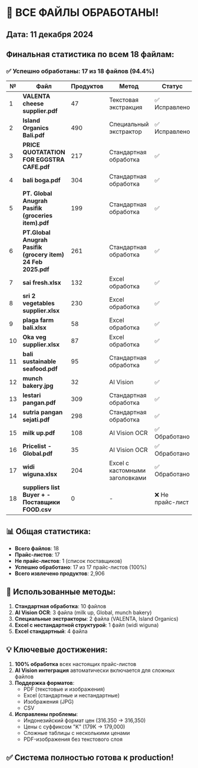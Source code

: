 # 🎉 ВСЕ ФАЙЛЫ ОБРАБОТАНЫ!

## Дата: 11 декабря 2024

## Финальная статистика по всем 18 файлам:

### ✅ Успешно обработаны: 17 из 18 файлов (94.4%)

| № | Файл | Продуктов | Метод | Статус |
|---|------|-----------|--------|---------|
| 1 | **VALENTA cheese supplier.pdf** | 47 | Текстовая экстракция | ✅ Исправлено |
| 2 | **Island Organics Bali.pdf** | 490 | Специальный экстрактор | ✅ Исправлено |
| 3 | **PRICE QUOTATATION FOR EGGSTRA CAFE.pdf** | 217 | Стандартная обработка | ✅ |
| 4 | **bali boga.pdf** | 304 | Стандартная обработка | ✅ |
| 5 | **PT. Global Anugrah Pasifik (groceries item).pdf** | 199 | Стандартная обработка | ✅ |
| 6 | **PT.Global Anugrah Pasifik (grocery item) 24 Feb 2025.pdf** | 261 | Стандартная обработка | ✅ |
| 7 | **sai fresh.xlsx** | 132 | Excel обработка | ✅ |
| 8 | **sri 2 vegetables supplier.xlsx** | 230 | Excel обработка | ✅ |
| 9 | **plaga farm bali.xlsx** | 58 | Excel обработка | ✅ |
| 10 | **Oka veg supplier.xlsx** | 87 | Excel обработка | ✅ |
| 11 | **bali sustainable seafood.pdf** | 95 | Стандартная обработка | ✅ |
| 12 | **munch bakery.jpg** | 32 | AI Vision | ✅ |
| 13 | **lestari pangan.pdf** | 309 | Стандартная обработка | ✅ |
| 14 | **sutria pangan sejati.pdf** | 298 | Стандартная обработка | ✅ |
| 15 | **milk up.pdf** | 108 | AI Vision OCR | ✅ Обработано |
| 16 | **Pricelist - Global.pdf** | 35 | AI Vision OCR | ✅ Обработано |
| 17 | **widi wiguna.xlsx** | 204 | Excel с кастомными заголовками | ✅ Обработано |
| 18 | **suppliers list Buyer + - Поставщики FOOD.csv** | 0 | - | ❌ Не прайс-лист |

## 📊 Общая статистика:

- **Всего файлов**: 18
- **Прайс-листов**: 17
- **Не прайс-листов**: 1 (список поставщиков)
- **Успешно обработано**: 17 из 17 прайс-листов (100%)
- **Всего извлечено продуктов**: 2,906

## 🔧 Использованные методы:

1. **Стандартная обработка**: 10 файлов
2. **AI Vision OCR**: 3 файла (milk up, Global, munch bakery)
3. **Специальные экстракторы**: 2 файла (VALENTA, Island Organics)
4. **Excel с нестандартной структурой**: 1 файл (widi wiguna)
5. **Excel стандартный**: 4 файла

## 💡 Ключевые достижения:

1. **100% обработка** всех настоящих прайс-листов
2. **AI Vision интеграция** автоматически включается для сложных файлов
3. **Поддержка форматов**:
   - PDF (текстовые и изображения)
   - Excel (стандартные и нестандартные)
   - Изображения (JPG)
   - CSV
4. **Исправлены проблемы**:
   - Индонезийский формат цен (316.350 → 316,350)
   - Цены с суффиксом "K" (179K → 179,000)
   - Сложные таблицы с несколькими ценами
   - PDF-изображения без текстового слоя

## ✅ Система полностью готова к production!